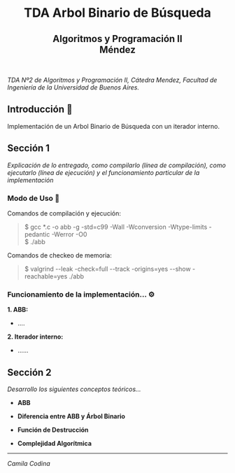 
<h1 align="center">TDA Arbol Binario de Búsqueda</h1>

<h2 align="center">Algoritmos y Programación II <br> Méndez</h2><br>


_TDA Nº2 de Algoritmos y Programación II, Cátedra Mendez, Facultad de Ingeniería de la Universidad de Buenos Aires._
<br>

## Introducción 🚀 

Implementación de un Arbol Binario de Búsqueda con un iterador interno.

## Sección 1
_Explicación de lo entregado, como compilarlo (línea de compilación), como ejecutarlo (línea de ejecución) y el funcionamiento particular de la implementación_

### Modo de Uso 📝

Comandos de compilación y ejecución:

> $ gcc *.c -o abb -g -std=c99 -Wall -Wconversion -Wtype-limits -pedantic -Werror -O0  
> $ ./abb

Comandos de checkeo de memoria:

> $ valgrind --leak -check=full --track -origins=yes --show -reachable=yes ./abb


### Funcionamiento de la implementación... ⚙

**1. ABB:**

- ....


**2. Iterador interno:**

- ......


## Sección 2

_Desarrollo los siguientes conceptos teóricos..._

* **ABB**


* **Diferencia entre ABB y Árbol Binario**


* **Función de Destrucción**


* **Complejidad Algorítmica**




---

_Camila Codina_
